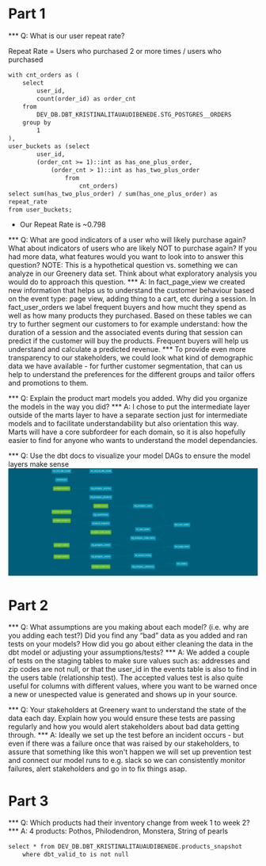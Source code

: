 # Part 1
*** Q: What is our user repeat rate?

Repeat Rate = Users who purchased 2 or more times / users who purchased
```
with cnt_orders as (
    select
        user_id,
        count(order_id) as order_cnt
    from
        DEV_DB.DBT_KRISTINALITAUAUDIBENEDE.STG_POSTGRES__ORDERS
    group by
        1
),
user_buckets as (select
        user_id,
        (order_cnt >= 1)::int as has_one_plus_order,
            (order_cnt > 1)::int as has_two_plus_order
                from
                    cnt_orders)
select sum(has_two_plus_order) / sum(has_one_plus_order) as repeat_rate
from user_buckets;
```

* Our Repeat Rate is ~0.798

*** Q: What are good indicators of a user who will likely purchase again? What about indicators of users who are likely NOT to purchase again? If you had more data, what features would you want to look into to answer this question? NOTE: This is a hypothetical question vs. something we can analyze in our Greenery data set. Think about what exploratory analysis you would do to approach this question.
*** A: In fact_page_view we created new information that helps us to understand the customer behaviour based on the event type: page view, adding thing to a cart, etc during a session. In fact_user_orders we label frequent buyers and how mucht they spend as well as how many products they purchased. Based on these tables we can try to further segment our customers to for example understand: how the duration of a session and the associated events during that session can predict if the customer will buy the products. Frequent buyers will help us understand and calculate a predicted revenue.
*** To provide even more transparency to our stakeholders, we could look what kind of demographic data we have available - for further customer segmentation, that can us help to understand the preferences for the different groups and tailor offers and promotions to them.

*** Q: Explain the product mart models you added. Why did you organize the models in the way you did?
*** A: I chose to put the intermediate layer outside of the marts layer to have a separate section just for intermediate models and to facilitate understandability but also orientation this way. Marts will have a core subfordeer for each domain, so it is also hopefully easier to find for anyone who wants to understand the model dependancies.

*** Q: Use the dbt docs to visualize your model DAGs to ensure the model layers make sense
![DAG of week-2 project](https://github.com/klitau/course-dbt/blob/main/dbt-dag.png)

# Part 2
*** Q: What assumptions are you making about each model? (i.e. why are you adding each test?) Did you find any “bad” data as you added and ran tests on your models? How did you go about either cleaning the data in the dbt model or adjusting your assumptions/tests?
*** A: We added a couple of tests on the staging tables to make sure values such as: addresses and zip codes are not null, or that the user_id in the events table is also to find in the users table (relationship test). The accepted values test is also quite useful for columns with different values, where you want to be warned once a new or unespected value is generated and shows up in your source.

*** Q: Your stakeholders at Greenery want to understand the state of the data each day. Explain how you would ensure these tests are passing regularly and how you would alert stakeholders about bad data getting through.
*** A: Ideally we set up the test before an incident occurs - but even if there was a failure once that was raised by our stakeholders, to assure that something like this won't happen we will set up prevention test and connect our model runs to e.g. slack so we can consistently monitor failures, alert stakeholders and go in to fix things asap.

# Part 3
*** Q: Which products had their inventory change from week 1 to week 2?
*** A: 4 products: Pothos, Philodendron, Monstera, String of pearls
```
select * from DEV_DB.DBT_KRISTINALITAUAUDIBENEDE.products_snapshot 
    where dbt_valid_to is not null
```

